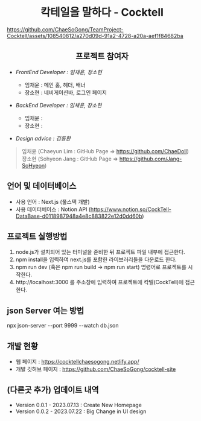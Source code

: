 <h1 align="center">칵테일을 말하다 - Cocktell</h1>  

<!-- 칵텔 시연 영상 (배속, 저화질) -->
https://github.com/ChaeSoGong/TeamProject-Cocktell/assets/108540812/a270d09d-91a2-4728-a20a-aef1f84682ba  <br>

<h2 align="center">프로젝트 참여자</h2>

- *FrontEnd Developer : 임채윤, 장소현*
  - 임채윤 : 메인 홈, 헤더, 배너
  - 장소현 : 네비게이션바, 로그인 페이지

- *BackEnd Developer : 임채윤, 장소현*
  - 임채윤 : 
  - 장소현 :

- *Design advice : 김동환*

> 임채윤 (Chaeyun Lim : GitHub Page => https://github.com/ChaeDoll)  
> 장소현 (Sohyeon Jang : GitHub Page => https://github.com/Jang-SoHyeon)  

## 언어 및 데이터베이스
- 사용 언어 : Next.js (풀스택 개발)
- 사용 데이터베이스 : Notion API (https://www.notion.so/CockTell-DataBase-d0118987948a4e8c883822e12d0dd60b)


## 프로젝트 실행방법
1. node.js가 설치되어 있는 터미널을 준비한 뒤 프로젝트 파일 내부에 접근한다.
2. npm install을 입력하여 next.js를 포함한 라이브러리들을 다운로드 한다.
3. npm run dev (혹은 npm run build -> npm run start) 명령어로 프로젝트를 시작한다.
4. http://localhost:3000 를 주소창에 입력하여 프로젝트에 칵텔(CockTell)에 접근한다.

## json Server 여는 방법
npx json-server --port 9999 --watch db.json

## 개발 현황
- 웹 페이지 : https://cocktellchaesogong.netlify.app/
- 개발 깃허브 페이지 : https://github.com/ChaeSoGong/cocktell-site


## (다른곳 추가) 업데이트 내역
- Version 0.0.1 - 2023.07.13 : Create New Homepage
- Version 0.0.2 - 2023.07.22 : Big Change in UI design